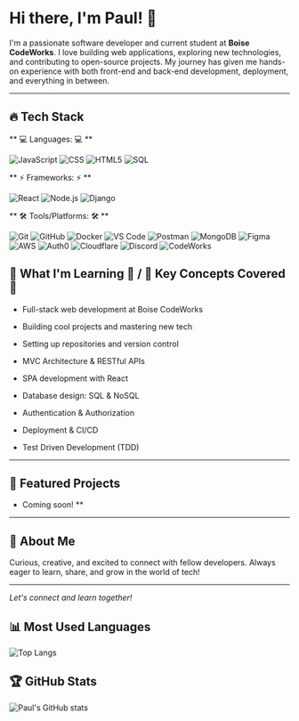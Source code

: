 # Hi there, I'm Paul! 👋

I'm a passionate software developer and current student at **Boise CodeWorks**. I love building web applications, exploring new technologies, and contributing to open-source projects. My journey has given me hands-on experience with both front-end and back-end development, deployment, and everything in between.

---

## 🔥 Tech Stack

** 💻 Languages: 💻 ** 

![JavaScript](https://img.shields.io/badge/-JavaScript-yellow?logo=javascript&logoColor=white)
![CSS](https://img.shields.io/badge/-CSS3-blue?logo=css3&logoColor=white)
![HTML5](https://img.shields.io/badge/-HTML5-orange?logo=html5)
![SQL](https://img.shields.io/badge/-SQL-lightblue?logo=postgresql)

** ⚡ Frameworks: ⚡ ** 

![React](https://img.shields.io/badge/-React-blue?logo=react&logoColor=white)
![Node.js](https://img.shields.io/badge/-Node.js-green?logo=node.js&logoColor=white)
![Django](https://img.shields.io/badge/-Django-darkgreen?logo=django&logoColor=white)

** 🛠 Tools/Platforms: 🛠 ** 

![Git](https://img.shields.io/badge/-Git-orange?logo=git)
![GitHub](https://img.shields.io/badge/-GitHub-black?logo=github)
![Docker](https://img.shields.io/badge/-Docker-blue?logo=docker)
![VS Code](https://img.shields.io/badge/-VSCode-blue?logo=visualstudiocode)
![Postman](https://img.shields.io/badge/-Postman-orange?logo=postman)
![MongoDB](https://img.shields.io/badge/-MongoDB-green?logo=mongodb)
![Figma](https://img.shields.io/badge/-Figma-purple?logo=figma)
![AWS](https://img.shields.io/badge/-AWS-orange?logo=amazonaws)
![Auth0](https://img.shields.io/badge/-Auth0-black?logo=auth0)
![Cloudflare](https://img.shields.io/badge/-Cloudflare-orange?logo=cloudflare)
![Discord](https://img.shields.io/badge/-Discord-blue?logo=discord)
![CodeWorks](https://img.shields.io/badge/-CodeWorks-blueviolet)

## 🚀 What I'm Learning 🚀 / 🎯 Key Concepts Covered 🎯 ##

- Full-stack web development at Boise CodeWorks
- Building cool projects and mastering new tech
- Setting up repositories and version control
  
- MVC Architecture & RESTful APIs
- SPA development with React
- Database design: SQL & NoSQL
- Authentication & Authorization
- Deployment & CI/CD
- Test Driven Development (TDD)
---

## 📂 Featured Projects

- Coming soon! **

---

## 🌱 About Me
Curious, creative, and excited to connect with fellow developers.
Always eager to learn, share, and grow in the world of tech!

---

*Let's connect and learn together!*

## 📊 Most Used Languages

![Top Langs](https://github-readme-stats.vercel.app/api/top-langs/?username=stittpaul2001&layout=compact&theme=github_dark)

## 🏆 GitHub Stats

![Paul's GitHub stats](https://github-readme-stats.vercel.app/api?username=stittpaul2001&show_icons=true&theme=github_dark)

